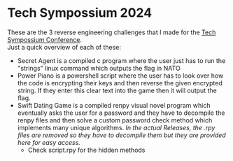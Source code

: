 # Tech Sympossium 2024
These are the 3 reverse engineering challenges that I made for the [Tech Sympossium Conference](https://techsymposium.calpolyswift.org/). <br />
Just a quick overview of each of these: <br/> 
- Secret Agent is a compiled c program where the user just has to run the "strings" linux command which outputs the flag in NATO<br/>
- Power Piano is a powershell script where the user has to look over how the code is encrypting their keys and then reverse the given encrypted string.  If they enter this clear text into the game then it will output the flag.<br/>
- Swift Dating Game is a compiled renpy visual novel program which eventually asks the user for a password and they have to decompile the renpy files and then solve a custom password check method which implements many unique algorithms.  *In the actual Releases, the .rpy files are removed so they have to decompile them but they are provided here for easy access.*
	- Check script.rpy for the hidden methods